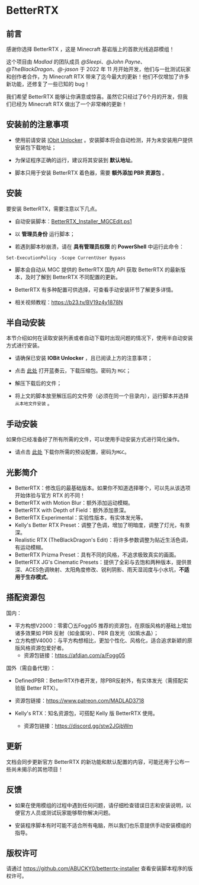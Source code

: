 # BetterRTX

<primary-label ref="manual"/>

<secondary-label ref="beDoc"/>
<secondary-label ref="modDoc"/>

<procedure title="点击展开宣传视频（Bilibili）" collapsible="true" default-state="collapsed">
<inline-frame src="//player.bilibili.com/player.html?bvid=BV1Z94y1H74o&amp;autoplay=0" width="640px" height="360px"/>
</procedure>

## 前言

感谢你选择 BetterRTX ，这是 Minecraft 基岩版上的首款光线追踪模组！

这个项目由 _Madlad_ 的团队成员 _@Sleepi_、_@John Payne_、_@TheBlackDragon_、_@-jason_ 于 2022 年 11 月开始开发，他们与一批测试玩家和创作者合作，为 Minecraft RTX 带来了迄今最大的更新！他们不仅增加了许多新功能，还修复了一些已知的 bug！

我们希望 BetterRTX 能够让你满意或惊喜。虽然它只经过了6个月的开发，但我们已经为 Minecraft RTX 做出了一个非常棒的更新！

## 安装前的注意事项

- 使用前请安装 [IObit Unlocker](https://www.iobit.com/en/iobit-unlocker.php) 。安装脚本将会自动检测，并为未安装用户提供安装包下载地址；

- 为保证程序正确的运行，建议将其安装到 **默认地址**。

- 脚本只用于安装 BetterRTX 着色器，需要 **额外添加 PBR 资源包** 。

## 安装

要安装 BetterRTX，需要注意以下几点。

- 自动安装脚本：[BetterRTX_Installer_MGCEdit.ps1](https://bbrtx.minegraph.cn/BetterRTX_Installer_MGCEdit.ps1)

- 以 **管理员身份** 运行脚本；

- 若遇到脚本秒崩溃，请在 **具有管理员权限** 的 **PowerShell** 中运行此命令：

```Shell
Set-ExecutionPolicy -Scope CurrentUser Bypass
```

- 脚本会自动从 MGC 提供的 BetterRTX 国内 API 获取 BetterRTX 的最新版本，及时了解到 BetterRTX 不同配置的更新。

- BetterRTX 有多种配置可供选择，可查看手动安装环节了解更多详情。

- 相关视频教程：<https://b23.tv/BV19z4y1878N>

## 半自动安装

本节介绍如何在读取安装列表或者自动下载时出现问题的情况下，使用半自动安装方式进行安装。

- 请确保已安装 **IOBit Unlocker** ，且已阅读上方的注意事项；

- 点击 [此处](https://gxm13.lanzoub.com/b07v2jw2j) 打开蓝奏云，下载压缩包。密码为 `MGC`；

- 解压下载后的文件；

- 将上文的脚本放至解压后的文件旁（必须在同一个目录内），运行脚本并选择 `从本地文件安装` 。

## 手动安装

如果你已经准备好了所有所需的文件，可以使用手动安装方式进行简化操作。

- 请点击 [此处](https://gxm13.lanzoub.com/b07v2jw2j) 下载你所需的预设配置，密码为`MGC`。

## 光影简介

- BetterRTX：修改后的最基础版本。如果你不知道选择哪个，可以先从该选项开始体验与官方 RTX 的不同！
- BetterRTX with Motion Blur：额外添加运动模糊。
- BetterRTX with Depth of Field：额外添加景深。
- BetterRTX Experimental：实验性版本，有实体发光等。
- Kelly's Better RTX Preset：调整了色调，增加了明暗度，调整了灯光，有景深。
- Realistic RTX (TheBlackDragon's Edit)：将许多参数调整为贴近生活色调，有运动模糊。
- BetterRTX Prizma Preset：具有不同的风格，不追求极致真实的画面。
- BetterRTX JG's Cinematic Presets：提供了全彩与去饱和两种版本，提供景深、ACES色调映射、太阳角度修改、锐利阴影、雨天湿润度与小水坑，**不适用于生存模式**。

## 搭配资源包

国内：
- 平方构想V2000：零雾〇五Fogg05 推荐的资源包，在原版风格的基础上增加诸多效果如 PBR 反射（如金属块）、PBR 自发光（如紫水晶）；
- 立方构想V4000：与平方构想相比，更加个性化、风格化，适合追求新颖的原版风格资源包爱好者。
  - 资源包链接：<https://afdian.com/a/Fogg05>

国外（需自备代理）：
-  DefinedPBR：BetterRTX作者开发，除PBR反射外，有实体发光（需搭配实验版 Better RTX）。
  - 资源包链接：<https://www.patreon.com/MADLAD3718>

- Kelly's RTX：知名资源包，可搭配 Kelly 版 BetterRTX 使用。
  - 资源包链接：<https://discord.gg/stw2JGjbWm>

## 更新

文档会同步更新官方 BetterRTX 的新功能和默认配置的内容，可能还用于公布一些尚未揭示的其他项目！

## 反馈

- 如果在使用模组的过程中遇到任何问题，请仔细检查错误日志和安装说明，以便官方人员或测试玩家能够帮你解决问题。

- 安装程序脚本有时可能不适合所有电脑，所以我们也乐意提供手动安装模组的指导。

## 版权许可

请通过 <https://github.com/ABUCKY0/betterrtx-installer> 查看安装脚本程序的版权许可。
